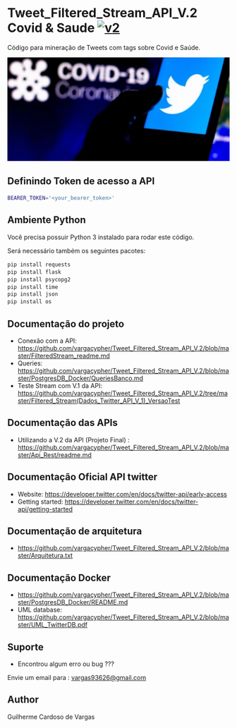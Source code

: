 # Tweet_Filtered_Stream_API_V.2 Covid & Saude [![v2](https://img.shields.io/endpoint?url=https%3A%2F%2Ftwbadges.glitch.me%2Fbadges%2Fv2)](https://developer.twitter.com/en/docs/twitter-api)

Código para mineração de Tweets com tags sobre Covid e Saúde.

<p align="center">
  <img src="/shot.png" >
</p>


## Definindo Token de acesso a API


```bash
BEARER_TOKEN='<your_bearer_token>'
```

## Ambiente Python 
Você precisa possuir Python 3 instalado para rodar este código. 

Será necessário também os seguintes pacotes:

```bash
pip install requests
pip install flask 
pip install psycopg2
pip install time 
pip install json 
pip install os
```

## Documentação do projeto

* Conexão com a API: https://github.com/vargacypher/Tweet_Filtered_Stream_API_V.2/blob/master/FilteredStream_readme.md
* Queries: https://github.com/vargacypher/Tweet_Filtered_Stream_API_V.2/blob/master/PostgresDB_Docker/QueriesBanco.md
* Teste Stream com V.1 da API: https://github.com/vargacypher/Tweet_Filtered_Stream_API_V.2/tree/master/Filtered_Stream(Dados_Twitter_API_V_1)_VersaoTest


## Documentação das APIs

* Utilizando a V.2 da API (Projeto Final) : https://github.com/vargacypher/Tweet_Filtered_Stream_API_V.2/blob/master/Api_Rest/readme.md


## Documentação Oficial API twitter

* Website: https://developer.twitter.com/en/docs/twitter-api/early-access
* Getting started: https://developer.twitter.com/en/docs/twitter-api/getting-started


## Documentação de arquitetura

* https://github.com/vargacypher/Tweet_Filtered_Stream_API_V.2/blob/master/Arquitetura.txt


## Documentação Docker

* https://github.com/vargacypher/Tweet_Filtered_Stream_API_V.2/blob/master/PostgresDB_Docker/README.md
* UML database: https://github.com/vargacypher/Tweet_Filtered_Stream_API_V.2/blob/master/UML_TwitterDB.pdf


## Suporte

* Encontrou algum erro ou bug ???

Envie um email para : vargas93626@gmail.com


## Author
Guilherme Cardoso de Vargas
